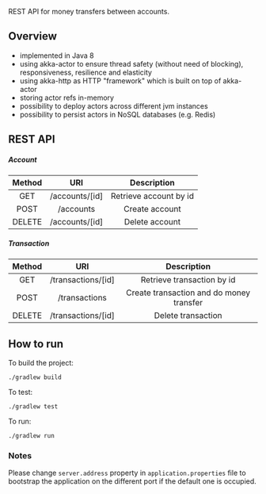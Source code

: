 REST API for money transfers between accounts.

## Overview
 - implemented in Java 8
 - using akka-actor to ensure thread safety (without need of blocking), responsiveness, resilience and elasticity
 - using akka-http as HTTP "framework" which is built on top of akka-actor
 - storing actor refs in-memory
 - possibility to deploy actors across different jvm instances
 - possibility to persist actors in NoSQL databases (e.g. Redis)

## REST API

##### Account
| Method | URI | Description |
| :---: | :---: | :---: |
| GET | /accounts/[id] | Retrieve account by id |
| POST | /accounts | Create account |
| DELETE | /accounts/[id] | Delete account |
 
 ##### Transaction
| Method | URI | Description |
| :---: | :---: | :---: |
| GET | /transactions/[id] | Retrieve transaction by id |
| POST | /transactions | Create transaction and do money transfer |
| DELETE | /transactions/[id] | Delete transaction|
 
 
## How to run
To build the project:
```
./gradlew build
```
To test:
```
./gradlew test
```
To run:
```
./gradlew run
```

### Notes
Please change `server.address` property in `application.properties` file to bootstrap the application on the different port if the default one is occupied.